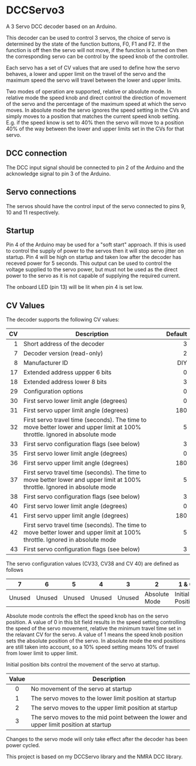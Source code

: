 # DCCServo3
A 3 Servo DCC decoder based on an Arduino.

This decoder can be used to control 3 servos, the choice of servo
is determined by the state of the function buttons, F0, F1 and F2.
If the function is off then the servo will not move, if the function
is turned on then the corresponding servo can be control by the
speed knob of the controller.

Each servo has a set of CV values that are used to define how the
servo behaves, a lower and upper limit on the travel of the servo
and the maximum speed the servo will travel between the lower and
upper limits.

Two modes of operation are supported, relative or absolute mode.
In relative mode the speed knob and direct control the direction
of movement of the servo and the percentage of the maximum speed
at which the servo moves. In absolute mode the servo ignores the
speed setting in the CVs and simply moves to a position that matches
the current speed knob setting. E.g. if the speed know is set to
40% then the servo will move to a position 40% of the way between
the lower and upper limits set in the CVs for that servo.

## DCC connection

The DCC input signal should be connected to pin 2 of the Arduino
and the acknowledge signal to pin 3 of the Arduino.

## Servo connections

The servos should have the control input of the servo connected to
pins 9, 10 and 11 respectively.

## Startup

Pin 4 of the Arduino may be used for a "soft start" approach. If
this is used to control the supply of power to the servos then it
will stop servo jitter on startup. Pin 4 will be high on startup
and taken low after the decoder has receved power for 5 seconds.
This output can be used to control the voltage supplied to the servo
power, but must not be used as the direct power to the servo as it
is not capable of supplying the required current.

The onboard LED (pin 13) will be lit when pin 4 is set low.

## CV Values

The decoder supports the following CV values:

| CV | Description | Default |
| -----: | --- | ---: |
| 1 | Short address of the decoder | 3 |
| 7 | Decoder version (read-only) | 2 |
| 8 | Manufacturer ID | DIY |A
| 17 | Extended address uppper 6 bits | 0 |
| 18 | Extended address lower 8 bits | 3 |
| 29 | Configuration options | 0 |
| 30 | First servo lower limit angle (degrees) | 0 |
| 31 | First servo upper limit angle (degrees) | 180 |
| 32 | First servo travel time (seconds). The time to move better lower and upper limit at 100% throttle. Ignored in absolute mode | 5 |
| 33 | First servo configuration flags (see below) | 3 |
| 35 | First servo lower limit angle (degrees) | 0 |
| 36 | First servo upper limit angle (degrees) | 180 |
| 37 | First servo travel time (seconds). The time to move better lower and upper limit at 100% throttle. Ignored in absolute mode | 5 |
| 38 | First servo configuration flags (see below) | 3 |
| 40 | First servo lower limit angle (degrees) | 0 |
| 41 | First servo upper limit angle (degrees) | 180 |
| 42 | First servo travel time (seconds). The time to move better lower and upper limit at 100% throttle. Ignored in absolute mode | 5 |
| 43 | First servo configuration flags (see below) | 3 |

The servo configuration values (CV33, CV38 and CV 40) are defined as follows

| 7 | 6  | 5  | 4  | 3 | 2 | 1 & 0 |
| --- | --- | --- | --- | --- | --- | --- |
| Unused | Unused | Unused | Unused | Unused | Absolute Mode | Initial Position |

Absolute mode controls the effect the speed knob has on the servo
position. A value of 0 in this bit field results in the speed setting
controlling the speed of the servo movement, relative the minimum
travel time set in the relavant CV for the servo. A value of 1 means
the speed knob position sets the absolute position of the servo.
In absolute mode the end positions are still taken into account,
so a 10% speed setting means 10% of travel from lower limit to upper
limit.

Initial position bits control the movement of the servo at startup. 

| Value | Description |
| :---: | --- |
| 0 | No movement of the servo at startup |
| 1 | The servo moves to the lower limit position at startup |
| 2 | The servo moves to the upper limit position at startup |
| 3 | The servo moves to the mid point between the lower and upper limit position at startup |

Changes to the servo mode will only take effect after the decoder
has been power cycled.

This project is based on my DCCServo library and the NMRA DCC library.
